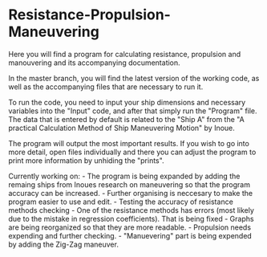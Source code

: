 # Resistance-Propulsion-Maneuvering
Here you will find a program for calculating resistance, propulsion and manouvering and its accompanying documentation.

In the master branch, you will find the latest version of the working code, as well as the accompanying files that are necessary to run it.

To run the code, you need to input your ship dimensions and necessary variables into the "Input" code, and after that simply run the "Program" file. The data that is entered by default is related to the "Ship A" from the "A practical Calculation Method of Ship Maneuvering Motion" by Inoue.

The program will output the most important results. If you wish to go into more detail, open files individually and there you can adjust the program to print more information by unhiding the "prints".

Currently working on:
    - The program is being expanded by adding the remaing ships from Inoues research on maneuvering so that the program accuracy can be increased. 
    - Further organising is neccesary to make the program easier to use and edit. 
    - Testing the accuracy of resistance methods checking
    - One of the resistance methods has errors (most likely due to the mistake in regression coefficients). That is being fixed
    - Graphs are being reorganized so that they are more readable.
    - Propulsion needs expending and further checking.
    - "Manuevering" part is being expended by adding the Zig-Zag maneuver.


